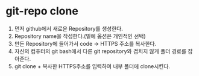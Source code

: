 # git-repo clone 


 1. 먼저 github에서 새로운 Repository를 생성한다.
 2. Repository name을 작성한다.(밑에 옵션은 개인적인 선택)
 3. 만든 Repository에 들어가서 code -> HTTPS 주소를 복사한다.
 4. 자신의 컴퓨터의 git bash에서 다른 git repository와 겹치지 않게 폴더 경로를 잡아준다.
 5. git clone + 복사한 HTTPS주소를 입력하여 내부 폴더에 clone시킨다.
